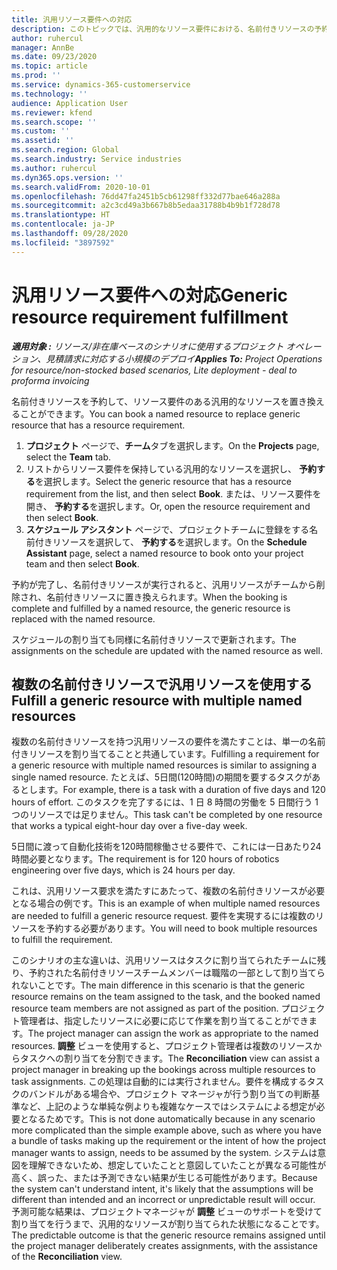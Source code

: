```yaml
---
title: 汎用リソース要件への対応
description: このトピックでは、汎用的なリソース要件における、名前付きリソースの予約について説明します。
author: ruhercul
manager: AnnBe
ms.date: 09/23/2020
ms.topic: article
ms.prod: ''
ms.service: dynamics-365-customerservice
ms.technology: ''
audience: Application User
ms.reviewer: kfend
ms.search.scope: ''
ms.custom: ''
ms.assetid: ''
ms.search.region: Global
ms.search.industry: Service industries
ms.author: ruhercul
ms.dyn365.ops.version: ''
ms.search.validFrom: 2020-10-01
ms.openlocfilehash: 76dd47fa2451b5cb61298ff332d77bae646a288a
ms.sourcegitcommit: a2c3cd49a3b667b8b5edaa31788b4b9b1f728d78
ms.translationtype: HT
ms.contentlocale: ja-JP
ms.lasthandoff: 09/28/2020
ms.locfileid: "3897592"
---
```

# <a name="generic-resource-requirement-fulfillment"></a><span data-ttu-id="2f925-103">汎用リソース要件への対応</span><span class="sxs-lookup"><span data-stu-id="2f925-103">Generic resource requirement fulfillment</span></span>

<span data-ttu-id="2f925-104">_**適用対象 :** リソース/非在庫ベースのシナリオに使用するプロジェクト オペレーション、見積請求に対応する小規模のデプロイ_</span><span class="sxs-lookup"><span data-stu-id="2f925-104">_**Applies To:** Project Operations for resource/non-stocked based scenarios, Lite deployment - deal to proforma invoicing_</span></span>

<span data-ttu-id="2f925-105">名前付きリソースを予約して、リソース要件のある汎用的なリソースを置き換えることができます。</span><span class="sxs-lookup"><span data-stu-id="2f925-105">You can book a named resource to replace generic resource that has a resource requirement.</span></span>

1. <span data-ttu-id="2f925-106">**プロジェクト** ページで、**チーム**タブを選択します。</span><span class="sxs-lookup"><span data-stu-id="2f925-106">On the **Projects** page, select the **Team** tab.</span></span>
2. <span data-ttu-id="2f925-107">リストからリソース要件を保持している汎用的なリソースを選択し、 **予約する**を選択します。</span><span class="sxs-lookup"><span data-stu-id="2f925-107">Select the generic resource that has a resource requirement from the list, and then select **Book**.</span></span> <span data-ttu-id="2f925-108">または、リソース要件を開き、 **予約する**を選択します。</span><span class="sxs-lookup"><span data-stu-id="2f925-108">Or, open the resource requirement and then select **Book**.</span></span>
3. <span data-ttu-id="2f925-109">**スケジュール アシスタント** ページで、プロジェクトチームに登録をする名前付きリソースを選択して、 **予約する**を選択します。</span><span class="sxs-lookup"><span data-stu-id="2f925-109">On the **Schedule Assistant** page, select a named resource to book onto your project team and then select **Book**.</span></span>

<span data-ttu-id="2f925-110">予約が完了し、名前付きリソースが実行されると、汎用リソースがチームから削除され、名前付きリソースに置き換えられます。</span><span class="sxs-lookup"><span data-stu-id="2f925-110">When the booking is complete and fulfilled by a named resource, the generic resource is replaced with the named resource.</span></span>

<span data-ttu-id="2f925-111">スケジュールの割り当ても同様に名前付きリソースで更新されます。</span><span class="sxs-lookup"><span data-stu-id="2f925-111">The assignments on the schedule are updated with the named resource as well.</span></span>

## <a name="fulfill-a-generic-resource-with-multiple-named-resources"></a><span data-ttu-id="2f925-112">複数の名前付きリソースで汎用リソースを使用する</span><span class="sxs-lookup"><span data-stu-id="2f925-112">Fulfill a generic resource with multiple named resources</span></span>
<span data-ttu-id="2f925-113">複数の名前付きリソースを持つ汎用リソースの要件を満たすことは、単一の名前付きリソースを割り当てることと共通しています。</span><span class="sxs-lookup"><span data-stu-id="2f925-113">Fulfilling a requirement for a generic resource with multiple named resources is similar to assigning a single named resource.</span></span> <span data-ttu-id="2f925-114">たとえば、5日間(120時間)の期間を要するタスクがあるとします。</span><span class="sxs-lookup"><span data-stu-id="2f925-114">For example, there is a task with a duration of five days and 120 hours of effort.</span></span> <span data-ttu-id="2f925-115">このタスクを完了するには、1 日 8 時間の労働を 5 日間行う 1 つのリソースでは足りません。</span><span class="sxs-lookup"><span data-stu-id="2f925-115">This task can't be completed by one resource that works a typical eight-hour day over a five-day week.</span></span> 

<span data-ttu-id="2f925-116">5日間に渡って自動化技術を120時間稼働させる要件で、これには一日あたり24時間必要となります。</span><span class="sxs-lookup"><span data-stu-id="2f925-116">The requirement is for 120 hours of robotics engineering over five days, which is 24 hours per day.</span></span>

<span data-ttu-id="2f925-117">これは、汎用リソース要求を満たすにあたって、複数の名前付きリソースが必要となる場合の例です。</span><span class="sxs-lookup"><span data-stu-id="2f925-117">This is an example of when multiple named resources are needed to fulfill a generic resource request.</span></span> <span data-ttu-id="2f925-118">要件を実現するには複数のリソースを予約する必要があります。</span><span class="sxs-lookup"><span data-stu-id="2f925-118">You will need to book multiple resources to fulfill the requirement.</span></span>

<span data-ttu-id="2f925-119">このシナリオの主な違いは、汎用リソースはタスクに割り当てられたチームに残り、予約された名前付きリソースチームメンバーは職階の一部として割り当てられないことです。</span><span class="sxs-lookup"><span data-stu-id="2f925-119">The main difference in this scenario is that the generic resource remains on the team assigned to the task, and the booked named resource team members are not assigned as part of the position.</span></span> <span data-ttu-id="2f925-120">プロジェクト管理者は、指定したリソースに必要に応じて作業を割り当てることができます。</span><span class="sxs-lookup"><span data-stu-id="2f925-120">The project manager can assign the work as appropriate to the named resources.</span></span> <span data-ttu-id="2f925-121">**調整** ビューを使用すると、プロジェクト管理者は複数のリソースからタスクへの割り当てを分割できます。</span><span class="sxs-lookup"><span data-stu-id="2f925-121">The **Reconciliation** view can assist a project manager in breaking up the bookings across multiple resources to task assignments.</span></span> <span data-ttu-id="2f925-122">この処理は自動的には実行されません。要件を構成するタスクのバンドルがある場合や、プロジェクト マネージャが行う割り当ての判断基準など、上記のような単純な例よりも複雑なケースではシステムによる想定が必要となるためです。</span><span class="sxs-lookup"><span data-stu-id="2f925-122">This is not done automatically because in any scenario more complicated than the simple example above, such as where you have a bundle of tasks making up the requirement or the intent of how the project manager wants to assign, needs to be assumed by the system.</span></span> <span data-ttu-id="2f925-123">システムは意図を理解できないため、想定していたことと意図していたことが異なる可能性が高く、誤った、または予測できない結果が生じる可能性があります。</span><span class="sxs-lookup"><span data-stu-id="2f925-123">Because the system can't understand intent, it's likely that the assumptions will be different than intended and an incorrect or unpredictable result will occur.</span></span> <span data-ttu-id="2f925-124">予測可能な結果は、プロジェクトマネージャが **調整** ビューのサポートを受けて割り当てを行うまで、汎用的なリソースが割り当てられた状態になることです。</span><span class="sxs-lookup"><span data-stu-id="2f925-124">The predictable outcome is that the generic resource remains assigned until the project manager deliberately creates assignments, with the assistance of the **Reconciliation** view.</span></span>


